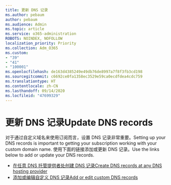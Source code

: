 ```yaml
---
title: 更新 DNS 记录
ms.author: pebaum
author: pebaum
ms.audience: Admin
ms.topic: article
ms.service: o365-administration
ROBOTS: NOINDEX, NOFOLLOW
localization_priority: Priority
ms.collection: Adm_O365
ms.custom:
- "39"
- "41"
- "100001"
ms.openlocfilehash: de163d4385249e49db76de8997a7f8f3fb3cd198
ms.sourcegitcommit: c6692ce0fa1358ec3529e59ca0ecdfdea4cdc759
ms.translationtype: HT
ms.contentlocale: zh-CN
ms.lasthandoff: 09/14/2020
ms.locfileid: "47699329"
---
```

# <a name="update-dns-records"></a><span data-ttu-id="ed3ee-102">更新 DNS 记录</span><span class="sxs-lookup"><span data-stu-id="ed3ee-102">Update DNS records</span></span>

<span data-ttu-id="ed3ee-103">对于通过自定义域名来使用订阅而言，设置 DNS 记录非常重要。</span><span class="sxs-lookup"><span data-stu-id="ed3ee-103">Setting up your DNS records is important to getting your subscription working with your custom domain name.</span></span> <span data-ttu-id="ed3ee-104">使用下面的链接添加或更新 DNS 记录。</span><span class="sxs-lookup"><span data-stu-id="ed3ee-104">Use the links below to add or update your DNS records.</span></span>
  
- [<span data-ttu-id="ed3ee-105">在任意 DNS 托管提供者处创建 DNS 记录</span><span class="sxs-lookup"><span data-stu-id="ed3ee-105">Create DNS records at any DNS hosting provider</span></span>](https://docs.microsoft.com/microsoft-365/admin/get-help-with-domains/create-dns-records-at-any-dns-hosting-provider)  
- [<span data-ttu-id="ed3ee-106">添加或编辑自定义 DNS 记录</span><span class="sxs-lookup"><span data-stu-id="ed3ee-106">Add or edit custom DNS records</span></span>](https://docs.microsoft.com/microsoft-365/admin/dns/add-or-edit-custom-dns-records)